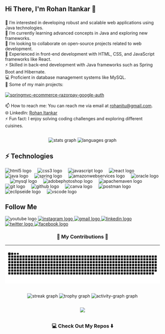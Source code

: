 <h2 align="left">Hi There, I'm Rohan Itankar 👋</h2>

###

👀 I’m interested in developing robust and scalable web applications using Java technologies.
<br>
🌱 I’m currently learning advanced concepts in Java and exploring new frameworks.
<br>
💞️ I’m looking to collaborate on open-source projects related to web development.
<br>
🌱 Experienced in front-end development with HTML, CSS, and JavaScript frameworks like React.
<br>
⚡ Skilled in back-end development with Java frameworks such as Spring Boot and Hibernate.
<br>
💻 Proficient in database management systems like MySQL.
<br>
🚀 Some of my main projects:
<br><br>
[![springmvc-ecommerce-razorpay-google-auth](https://github-readme-stats.vercel.app/api/pin/?username=RohanE2&repo=springmvc-ecommerce-razorpay-google-auth)](https://github.com/RohanE2/springmvc-ecommerce-razorpay-google-auth)
<br><br>
📫 How to reach me: You can reach me via email at [rohanitu@gmail.com](mailto:rohanitu@gmail.com).
<br>
🌐 LinkedIn: [Rohan Itankar](https://www.linkedin.com/in/rohan-itankar-sde/)
<br>
⚡ Fun fact: I enjoy solving coding challenges and exploring different cuisines.



###
##
<div align="center">
  <img src="https://github-readme-stats.vercel.app/api?username=RohanE2&hide_title=false&hide_rank=false&show_icons=true&include_all_commits=true&count_private=true&disable_animations=false&theme=dracula&locale=en&hide_border=false&order=1" height="150" alt="stats graph"  />
  <img src="https://github-readme-stats.vercel.app/api/top-langs?username=RohanE2&locale=en&hide_title=false&layout=compact&card_width=320&langs_count=5&theme=dracula&hide_border=false&order=2" height="150" alt="languages graph"  />
</div>

###
## ⚡ Technologies
<div align="left">
  <img src="https://cdn.jsdelivr.net/gh/devicons/devicon/icons/html5/html5-original.svg" height="30" alt="html5 logo"  />
  <img width="12" />
  <img src="https://cdn.jsdelivr.net/gh/devicons/devicon/icons/css3/css3-original.svg" height="30" alt="css3 logo"  />
  <img width="12" />
  <img src="https://cdn.jsdelivr.net/gh/devicons/devicon/icons/javascript/javascript-original.svg" height="30" alt="javascript logo"  />
  <img width="12" />
  <img src="https://cdn.jsdelivr.net/gh/devicons/devicon/icons/react/react-original.svg" height="30" alt="react logo"  />
  <img width="12" />
  <img src="https://cdn.jsdelivr.net/gh/devicons/devicon/icons/java/java-original.svg" height="30" alt="java logo"  />
  <img width="12" />
  <img src="https://cdn.jsdelivr.net/gh/devicons/devicon/icons/spring/spring-original.svg" height="30" alt="spring logo"  />
  <img width="12" />
  <img src="https://skillicons.dev/icons?i=aws" height="30" alt="amazonwebservices logo"  />
  <img width="12" />
  <img src="https://cdn.jsdelivr.net/gh/devicons/devicon/icons/oracle/oracle-original.svg" height="30" alt="oracle logo"  />
  <img width="12" />
  <img src="https://cdn.simpleicons.org/mysql/4479A1" height="30" alt="mysql logo"  />
  <img width="12" />
  <img src="https://cdn.simpleicons.org/adobephotoshop/31A8FF" height="30" alt="adobephotoshop logo"  />
  <img width="12" />
  <img src="https://cdn.simpleicons.org/apachemaven/C71A36" height="30" alt="apachemaven logo"  />
  <img width="12" />
  <img src="https://cdn.simpleicons.org/git/F05032" height="30" alt="git logo"  />
  <img width="12" />
  <img src="https://skillicons.dev/icons?i=github" height="30" alt="github logo"  />
  <img width="12" />
  <img src="https://cdn.simpleicons.org/canva/00C4CC" height="30" alt="canva logo"  />
  <img width="12" />
  <img src="https://cdn.simpleicons.org/postman/FF6C37" height="30" alt="postman logo"  />
  <img width="12" />
  <img src="https://skillicons.dev/icons?i=eclipse" height="30" alt="eclipseide logo"  />
  <img width="12" />
  <img src="https://cdn.jsdelivr.net/gh/devicons/devicon/icons/vscode/vscode-original.svg" height="30" alt="vscode logo"  />
</div>

###
## Follow Me
<div align="left">
  <img src="https://img.shields.io/static/v1?message=Youtube&logo=youtube&label=&color=FF0000&logoColor=white&labelColor=&style=for-the-badge" height="35" alt="youtube logo"  />
  <a href="https://www.instagram.com/rohan_e2?igsh=MWppd3FmdWgwMGZtMA==" target="_blank">
    <img src="https://img.shields.io/static/v1?message=Instagram&logo=instagram&label=&color=E4405F&logoColor=white&labelColor=&style=for-the-badge" height="35" alt="instagram logo"  />
  </a>
  <a href="https://mail.google.com/mail/?view=cm&to=rohanitu@gmail.com" target="_blank">
    <img src="https://img.shields.io/static/v1?message=Gmail&logo=gmail&label=&color=D14836&logoColor=white&labelColor=&style=for-the-badge" height="35" alt="gmail logo"  />
  </a>
  <a href="https://www.linkedin.com/in/rohan-itankar-sde/" target="_blank">
    <img src="https://img.shields.io/static/v1?message=LinkedIn&logo=linkedin&label=&color=0077B5&logoColor=white&labelColor=&style=for-the-badge" height="35" alt="linkedin logo"  />
  </a>
  <a href="https://x.com/ItankarRohan" target="_blank">
    <img src="https://img.shields.io/static/v1?message=Twitter&logo=twitter&label=&color=1DA1F2&logoColor=white&labelColor=&style=for-the-badge" height="35" alt="twitter logo"  />
  </a>
  <a href="https://www.facebook.com/profile.php?id=100078639240889" target="_blank">
    <img src="https://img.shields.io/static/v1?message=Facebook&logo=facebook&label=&color=1877F2&logoColor=white&labelColor=&style=for-the-badge" height="35" alt="facebook logo"  />
  </a>
</div>

###

<div align="center">
  <h3>🐍 My Contributions 🐍</h3>
</div>
<hr>
<img src="https://raw.githubusercontent.com/RohanE2/RohanE2/output/snake.svg" alt="Snake animation" />

###
##
<div align="center">
  <img src="https://streak-stats.demolab.com?user=RohanE2&locale=en&mode=daily&theme=dracula&hide_border=false&border_radius=5&order=3" height="150" alt="streak graph"  />
  <img src="https://github-profile-trophy.vercel.app?username=RohanE2&theme=dracula&column=-1&row=1&margin-w=8&margin-h=8&no-bg=false&no-frame=false&order=4" height="150" alt="trophy graph"  />
 <img src="https://github-readme-activity-graph.vercel.app/graph?username=RohanE2&radius=16&theme=react&area=true&order=5" height="300" alt="activity-graph graph"  />
</div>

###
##
<div align="center">
  <img src="https://profile-counter.glitch.me/RohanE2/count.svg?"  />
</div>

###
##
<div align="center">
  <h3>💻 Check Out My Repos ⬇️</h3>
</div>
